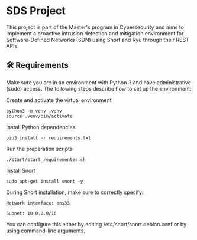 # SDS Project

This project is part of the Master's program in Cybersecurity and aims to implement a proactive intrusion detection and mitigation environment for Software-Defined Networks (SDN) using Snort and Ryu through their REST APIs.

## 🛠️ Requirements

Make sure you are in an environment with Python 3 and have administrative (sudo) access. The following steps describe how to set up the environment:

Create and activate the virtual environment

    python3 -m venv .venv
    source .venv/bin/activate

Install Python dependencies

    pip3 install -r requirements.txt

Run the preparation scripts

    ./start/start_requirementes.sh

Install Snort

    sudo apt-get install snort -y

During Snort installation, make sure to correctly specify:

    Network interface: ens33

    Subnet: 10.0.0.0/16

You can configure this either by editing /etc/snort/snort.debian.conf or by using command-line arguments.
